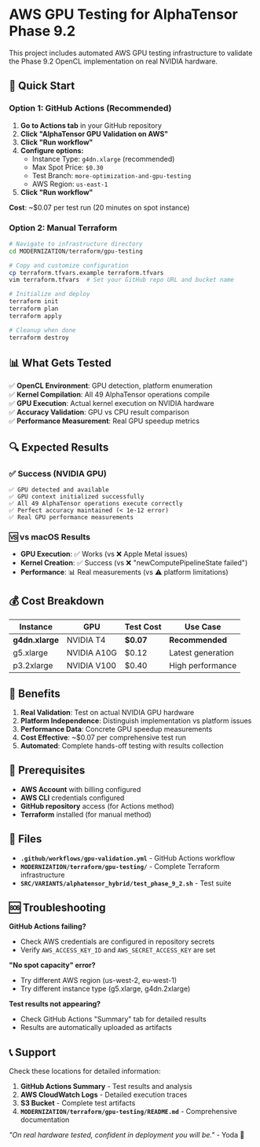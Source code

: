 # AWS GPU Testing for AlphaTensor Phase 9.2

This project includes automated AWS GPU testing infrastructure to validate the Phase 9.2 OpenCL implementation on real NVIDIA hardware.

## 🎯 Quick Start

### Option 1: GitHub Actions (Recommended)

1. **Go to Actions tab** in your GitHub repository
2. **Click "AlphaTensor GPU Validation on AWS"**
3. **Click "Run workflow"**
4. **Configure options:**
   - Instance Type: `g4dn.xlarge` (recommended)
   - Max Spot Price: `$0.30`
   - Test Branch: `more-optimization-and-gpu-testing`
   - AWS Region: `us-east-1`
5. **Click "Run workflow"**

**Cost**: ~$0.07 per test run (20 minutes on spot instance)

### Option 2: Manual Terraform

```bash
# Navigate to infrastructure directory
cd MODERNIZATION/terraform/gpu-testing

# Copy and customize configuration
cp terraform.tfvars.example terraform.tfvars
vim terraform.tfvars  # Set your GitHub repo URL and bucket name

# Initialize and deploy
terraform init
terraform plan
terraform apply

# Cleanup when done
terraform destroy
```

## 📊 What Gets Tested

✅ **OpenCL Environment**: GPU detection, platform enumeration  
✅ **Kernel Compilation**: All 49 AlphaTensor operations compile  
✅ **GPU Execution**: Actual kernel execution on NVIDIA hardware  
✅ **Accuracy Validation**: GPU vs CPU result comparison  
✅ **Performance Measurement**: Real GPU speedup metrics  

## 🔍 Expected Results

### ✅ Success (NVIDIA GPU)
```
✅ GPU detected and available
✅ GPU context initialized successfully
✅ All 49 AlphaTensor operations execute correctly
✅ Perfect accuracy maintained (< 1e-12 error)
✅ Real GPU performance measurements
```

### 🆚 vs macOS Results
- **GPU Execution**: ✅ Works (vs ❌ Apple Metal issues)
- **Kernel Creation**: ✅ Success (vs ❌ "newComputePipelineState failed")
- **Performance**: 📊 Real measurements (vs ⚠️ platform limitations)

## 💰 Cost Breakdown

| Instance | GPU | Test Cost | Use Case |
|----------|-----|-----------|----------|
| **g4dn.xlarge** | NVIDIA T4 | **$0.07** | **Recommended** |
| g5.xlarge | NVIDIA A10G | $0.12 | Latest generation |
| p3.2xlarge | NVIDIA V100 | $0.40 | High performance |

## 🚀 Benefits

1. **Real Validation**: Test on actual NVIDIA GPU hardware
2. **Platform Independence**: Distinguish implementation vs platform issues  
3. **Performance Data**: Concrete GPU speedup measurements
4. **Cost Effective**: ~$0.07 per comprehensive test run
5. **Automated**: Complete hands-off testing with results collection

## 🔧 Prerequisites

- **AWS Account** with billing configured
- **AWS CLI** credentials configured
- **GitHub repository** access (for Actions method)
- **Terraform** installed (for manual method)

## 📁 Files

- **`.github/workflows/gpu-validation.yml`** - GitHub Actions workflow
- **`MODERNIZATION/terraform/gpu-testing/`** - Complete Terraform infrastructure
- **`SRC/VARIANTS/alphatensor_hybrid/test_phase_9_2.sh`** - Test suite

## 🆘 Troubleshooting

**GitHub Actions failing?**
- Check AWS credentials are configured in repository secrets
- Verify `AWS_ACCESS_KEY_ID` and `AWS_SECRET_ACCESS_KEY` are set

**"No spot capacity" error?**
- Try different AWS region (us-west-2, eu-west-1)
- Try different instance type (g5.xlarge, g4dn.2xlarge)

**Test results not appearing?**
- Check GitHub Actions "Summary" tab for detailed results
- Results are automatically uploaded as artifacts

## 📞 Support

Check these locations for detailed information:

1. **GitHub Actions Summary** - Test results and analysis
2. **AWS CloudWatch Logs** - Detailed execution traces  
3. **S3 Bucket** - Complete test artifacts
4. **`MODERNIZATION/terraform/gpu-testing/README.md`** - Comprehensive documentation

*"On real hardware tested, confident in deployment you will be."* - Yoda 🚀 
